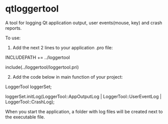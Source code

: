 # qtloggertool
A tool for logging Qt application output, user events(mouse, key) and crash reports.

To use:
1) Add the next 2 lines to your application .pro file:

INCLUDEPATH += ../loggertool

include(../loggertool/loggertool.pri)

2) Add the code below in main function of your project:

LoggerTool loggerSet;

loggerSet.initLog(LoggerTool::AppOutputLog | LoggerTool::UserEventLog | LoggerTool::CrashLog);
                      
When you start the application, a folder with log files will be created next to the executable file.

